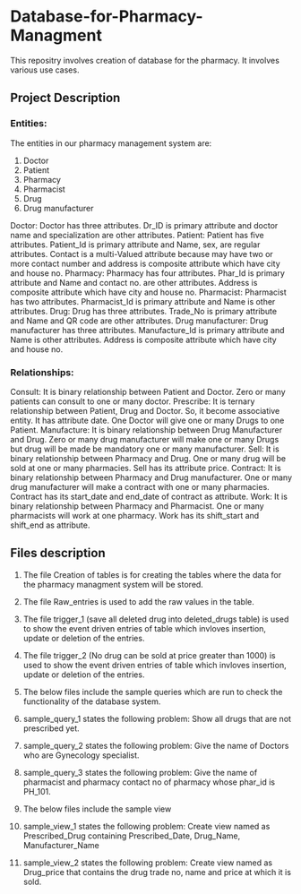 # Database-for-Pharmacy-Managment
This repositry involves creation of database for the pharmacy. It involves various use cases.
## Project Description
### Entities:
The entities in our pharmacy management system are:
1. Doctor
2. Patient
3. Pharmacy
4. Pharmacist
5. Drug
6. Drug manufacturer

Doctor:
Doctor has three attributes. Dr_ID is primary attribute and doctor name and specialization are other attributes.
Patient:
Patient has five attributes. Patient_Id is primary attribute and Name, sex, are regular attributes. Contact is a multi-Valued attribute because may have two or more contact number and address is composite attribute which have city and house no.
Pharmacy:
Pharmacy has four attributes. Phar_Id is primary attribute and Name and contact no. are other attributes. Address is composite attribute which have city and house no.
Pharmacist:
Pharmacist has two attributes. Pharmacist_Id is primary attribute and Name is other attributes. 
Drug:
Drug has three attributes. Trade_No is primary attribute and Name and QR code are other attributes. 
Drug manufacturer:
Drug manufacturer has three attributes. Manufacture_Id is primary attribute and Name is other attributes. Address is composite attribute which have city and house no. 
###  Relationships:
Consult:
It is binary relationship between Patient and Doctor. Zero or many patients can consult to one or many doctor.
Prescribe:
It is ternary relationship between Patient, Drug and Doctor. So, it become associative entity. It has attribute date. One Doctor will give one or many Drugs to one Patient.
Manufacture:
It is binary relationship between Drug Manufacturer and Drug. Zero or many drug manufacturer will make one or many Drugs but drug will be made be mandatory one or many manufacturer.
Sell:
It is binary relationship between Pharmacy and Drug. One or many drug will be sold at one or many pharmacies. Sell has its attribute price.
Contract:
It is binary relationship between Pharmacy and Drug manufacturer. One or many drug manufacturer will make a contract with one or many pharmacies. Contract has its start_date and end_date of contract as attribute.
Work:
It is binary relationship between Pharmacy and Pharmacist. One or many pharmacists will work at one pharmacy. Work has its shift_start and shift_end as attribute.
## Files description
1. The file Creation of tables is for creating the tables where the data for the pharmacy managment system will be stored.
2. The file Raw_entries is used to add the raw values in the table.
3. The file trigger_1 (save all deleted drug into deleted_drugs table) is used to show the event driven entries of table which invloves insertion, update or deletion of the entries.
4. The file trigger_2 (No drug can be sold at price greater than 1000) is used to show the event driven entries of table which invloves insertion, update or deletion of the entries.
5. The below files include the sample queries which are run to check the functionality of the database system.
  1. sample_query_1 states the following problem: Show all drugs that are not prescribed yet.
  2. sample_query_2 states the following problem: Give the name of Doctors who are Gynecology specialist.
  3. sample_query_3 states the following problem: Give the name of pharmacist and pharmacy contact no of pharmacy whose phar_id is PH_101.
 
6. The below files include the sample view
  1. sample_view_1 states the following problem: Create view named as Prescribed_Drug containing Prescribed_Date, Drug_Name, Manufacturer_Name
  2. sample_view_2 states the following problem: Create view named as Drug_price that contains the drug trade no, name and price at which it is sold.
